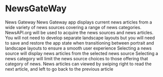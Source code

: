 # NewsGateWay
News Gateway
News Gateway app displays current news articles from a wide variety of news sources covering a range of news categories.
NewsAPI.org will be used to acquire the news sources and news articles.
You will not need to develop separate landscape layouts but you will need to save and restore the app state when transitioning between portrait and landscape layouts to ensure a smooth user experience
Selecting a news source will display news articles from the selected news source
Selecting a news category will limit the news source choices to those offering that category of news.
News articles can viewed by swiping right to read the next article, and left to go back to the previous article
